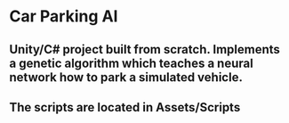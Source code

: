 # Car Parking AI

## Unity/C# project built from scratch. Implements a genetic algorithm which teaches a neural network how to park a simulated vehicle.

## The scripts are located in Assets/Scripts
